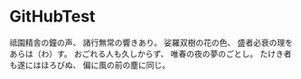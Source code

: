 # GitHubTest
祗園精舎の鐘の声、
諸行無常の響きあり。
娑羅双樹の花の色、
盛者必衰の理をあらは（わ）す。
おごれる人も久しからず、
唯春の夜の夢のごとし。
たけき者も遂にはほろびぬ、
偏に風の前の塵に同じ。